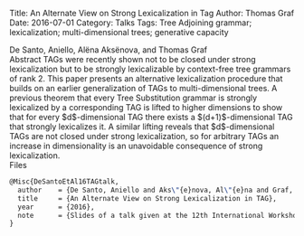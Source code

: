 Title: An Alternate View on Strong Lexicalization in Tag
Author: Thomas Graf
Date: 2016-07-01
Category: Talks
Tags: Tree Adjoining grammar; lexicalization; multi-dimensional trees; generative capacity

<div markdown class="authors">
De Santo, Aniello, Alëna Aksënova, and Thomas Graf
</div>

<div markdown class="abstract">
<span id="abstract-title">Abstract</span>
TAGs were recently shown not to be closed under strong lexicalization but to be strongly lexicalizable by context-free tree grammars of rank 2.
This paper presents an alternative lexicalization procedure that builds on an earlier generalization of TAGs to multi-dimensional trees.
A previous theorem that every Tree Substitution grammar is strongly lexicalized by a corresponding TAG is lifted to higher dimensions to show that for every $d$-dimensional TAG there exists a $(d+1)$-dimensional TAG that strongly lexicalizes it.
A similar lifting reveals that $d$-dimensional TAGs are not closed under strong lexicalization, so for arbitrary TAGs an increase in dimensionality is an unavoidable consequence of strong lexicalization.
</div>

<div markdown class="files">
<span id="files-title">Files</span>
</div>

~~~latex
@Misc{DeSantoEtAl16TAGtalk,
  author    = {De Santo, Aniello and Aks\"{e}nova, Al\"{e}na and Graf, Thomas},
  title     = {An Alternate View on Strong Lexicalization in TAG},
  year      = {2016},
  note      = {Slides of a talk given at the 12th International Workshop on Tree Adjoining Grammars and Related Formalisms, June 29 -- July 1, Düsseldorf, Germany}
}
~~~
